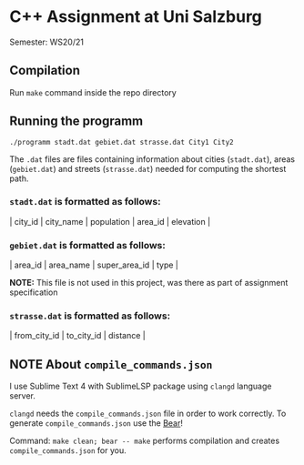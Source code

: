 # C++ Assignment at Uni Salzburg

Semester: WS20/21

## Compilation

Run `make` command inside the repo directory

## Running the programm

`./programm stadt.dat gebiet.dat strasse.dat City1 City2`

The `.dat` files are files containing information about cities (`stadt.dat`), areas (`gebiet.dat`) and streets (`strasse.dat`) needed for computing the shortest path.

### `stadt.dat` is formatted as follows:

| city_id | city_name | population | area_id | elevation |

### `gebiet.dat` is formatted as follows:

| area_id | area_name | super_area_id | type |

**NOTE:** This file is not used in this project, was there as part of assignment specification

### `strasse.dat` is formatted as follows:

| from_city_id | to_city_id | distance |

## **NOTE** About `compile_commands.json`

I use Sublime Text 4 with SublimeLSP package using `clangd` language server.

`clangd` needs the `compile_commands.json` file in order to work correctly.
To generate `compile_commands.json` use the [Bear](https://github.com/rizsotto/Bear)!

Command: `make clean; bear -- make` performs compilation and creates `compile_commands.json` for you.
